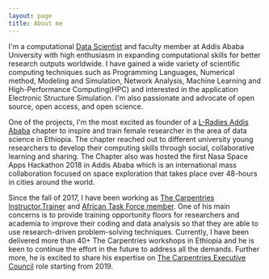 ```yaml
---
layout: page
title: About me
---
```


I'm a computational [Data Scientist](https://datacamp.com/statement-of-accomplishment/track/2374f44a1929076ec438404f79d310f00918cc54) and faculty member at Addis Ababa University with high enthusiasm in expanding computational skills for better research outputs worldwide. I have gained a wide variety of scientific computing techniques such as Programming Languages, Numerical method, Modeling and Simulation,  Network Analysis, Machine Learning and High-Performance Computing(HPC) and interested in the application Electronic Structure Simulation. I'm also passionate and advocate of open source, open access, and open science.

One of the projects, I'm the most excited as founder of a [L-Radies Addis Ababa](https://www.meetup.com/rladies-addis-ababa/members/) chapter to inspire and train female researcher in the area of data science in Ethiopia. The chapter reached out to different university young researchers to develop their computing skills through social, collaborative learning and sharing. The Chapter also was hosted the first Nasa Space Apps Hackathon 2018 in Addis Ababa which is an international mass collaboration focused on space exploration that takes place over 48-hours in cities around the world.

Since the fall of 2017, I have been working as [The Carpentries](https://carpentries.org/trainers/) [Instructor](https://carpentries.org/instructors/),[Trainer](https://carpentries.org/trainers/) and [African Task Force member](https://docs.carpentries.org/topic_folders/regional_communities/african_task_force.html). One of his main concerns is to provide training opportunity floors for researchers and academia to improve their coding and data analysis so that they are able to use research-driven problem-solving techniques. Currently, I have been delivered more than 40+ The Carpentries workshops in Ethiopia and he is keen to continue the effort in the future to address all the demands. Further more, he is excited to share his expertise on [The Carpentries Executive Council](https://static.carpentries.org/governance/) role starting from 2019.
